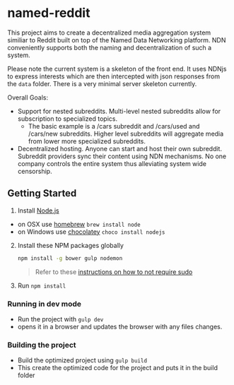 # named-reddit
This project aims to create a decentralized media aggregation system similiar to Reddit built on top of the Named Data Networking platform.  NDN conveniently supports both the naming and decentralization of such a system.

Please note the current system is a skeleton of the front end.  It uses NDNjs to express interests which are then intercepted with json responses from the `data` folder.  There is a very minimal server skeleton currently.

Overall Goals:
* Support for nested subreddits.  Multi-level nested subreddits allow for subscription to specialized topics.
  * The basic example is a /cars subreddit and /cars/used and /cars/new subreddits.  Higher level subreddits will aggregate media from lower more specialized subreddits.
* Decentralized hosting.  Anyone can start and host their own subreddit.  Subreddit providers sync their content using NDN mechanisms.  No one company controls the entire system thus alleviating system wide censorship.

## Getting Started
1. Install [Node.js](http://nodejs.org)
 - on OSX use [homebrew](http://brew.sh) `brew install node`
 - on Windows use [chocolatey](https://chocolatey.org/) `choco install nodejs`

2. Install these NPM packages globally

    ```bash
    npm install -g bower gulp nodemon
    ```

    >Refer to these [instructions on how to not require sudo](https://github.com/sindresorhus/guides/blob/master/npm-global-without-sudo.md)

3. Run `npm install`

### Running in dev mode
 - Run the project with `gulp dev`
 - opens it in a browser and updates the browser with any files changes.

### Building the project
 - Build the optimized project using `gulp build`
 - This create the optimized code for the project and puts it in the build folder
 
 
